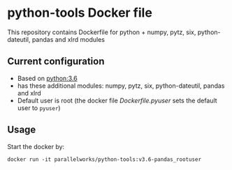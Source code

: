 python-tools Docker file
========================

This repository contains Dockerfile for python + numpy, pytz, six, python-dateutil, pandas and xlrd modules

Current configuration
---------------------

-   Based on [python:3.6](https://hub.docker.com/_/python/)
-   has these additional modules: numpy, pytz, six, python-dateutil, pandas and xlrd
-   Default user is root (the docker file *Dockerfile.pyuser* sets the default user to `pyuser`)

Usage
-----

Start the docker by:

``` example
docker run -it parallelworks/python-tools:v3.6-pandas_rootuser
```
